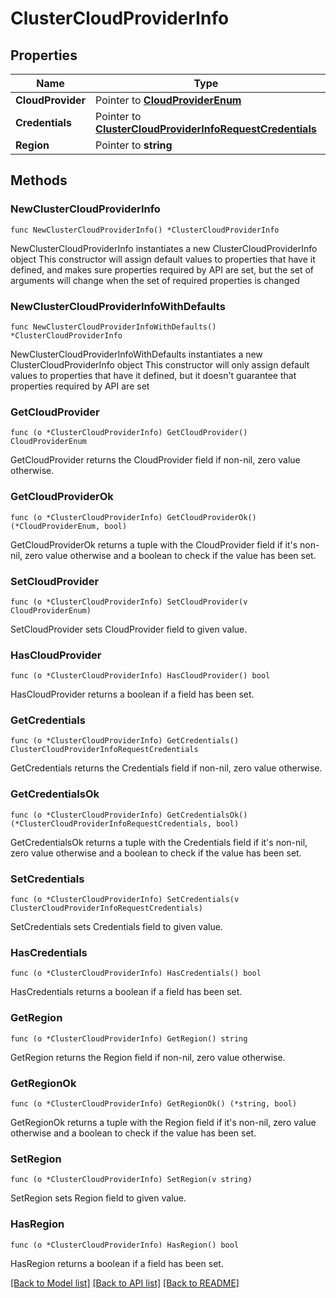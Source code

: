 # ClusterCloudProviderInfo

## Properties

Name | Type | Description | Notes
------------ | ------------- | ------------- | -------------
**CloudProvider** | Pointer to [**CloudProviderEnum**](CloudProviderEnum.md) |  | [optional] 
**Credentials** | Pointer to [**ClusterCloudProviderInfoRequestCredentials**](ClusterCloudProviderInfoRequestCredentials.md) |  | [optional] 
**Region** | Pointer to **string** |  | [optional] 

## Methods

### NewClusterCloudProviderInfo

`func NewClusterCloudProviderInfo() *ClusterCloudProviderInfo`

NewClusterCloudProviderInfo instantiates a new ClusterCloudProviderInfo object
This constructor will assign default values to properties that have it defined,
and makes sure properties required by API are set, but the set of arguments
will change when the set of required properties is changed

### NewClusterCloudProviderInfoWithDefaults

`func NewClusterCloudProviderInfoWithDefaults() *ClusterCloudProviderInfo`

NewClusterCloudProviderInfoWithDefaults instantiates a new ClusterCloudProviderInfo object
This constructor will only assign default values to properties that have it defined,
but it doesn't guarantee that properties required by API are set

### GetCloudProvider

`func (o *ClusterCloudProviderInfo) GetCloudProvider() CloudProviderEnum`

GetCloudProvider returns the CloudProvider field if non-nil, zero value otherwise.

### GetCloudProviderOk

`func (o *ClusterCloudProviderInfo) GetCloudProviderOk() (*CloudProviderEnum, bool)`

GetCloudProviderOk returns a tuple with the CloudProvider field if it's non-nil, zero value otherwise
and a boolean to check if the value has been set.

### SetCloudProvider

`func (o *ClusterCloudProviderInfo) SetCloudProvider(v CloudProviderEnum)`

SetCloudProvider sets CloudProvider field to given value.

### HasCloudProvider

`func (o *ClusterCloudProviderInfo) HasCloudProvider() bool`

HasCloudProvider returns a boolean if a field has been set.

### GetCredentials

`func (o *ClusterCloudProviderInfo) GetCredentials() ClusterCloudProviderInfoRequestCredentials`

GetCredentials returns the Credentials field if non-nil, zero value otherwise.

### GetCredentialsOk

`func (o *ClusterCloudProviderInfo) GetCredentialsOk() (*ClusterCloudProviderInfoRequestCredentials, bool)`

GetCredentialsOk returns a tuple with the Credentials field if it's non-nil, zero value otherwise
and a boolean to check if the value has been set.

### SetCredentials

`func (o *ClusterCloudProviderInfo) SetCredentials(v ClusterCloudProviderInfoRequestCredentials)`

SetCredentials sets Credentials field to given value.

### HasCredentials

`func (o *ClusterCloudProviderInfo) HasCredentials() bool`

HasCredentials returns a boolean if a field has been set.

### GetRegion

`func (o *ClusterCloudProviderInfo) GetRegion() string`

GetRegion returns the Region field if non-nil, zero value otherwise.

### GetRegionOk

`func (o *ClusterCloudProviderInfo) GetRegionOk() (*string, bool)`

GetRegionOk returns a tuple with the Region field if it's non-nil, zero value otherwise
and a boolean to check if the value has been set.

### SetRegion

`func (o *ClusterCloudProviderInfo) SetRegion(v string)`

SetRegion sets Region field to given value.

### HasRegion

`func (o *ClusterCloudProviderInfo) HasRegion() bool`

HasRegion returns a boolean if a field has been set.


[[Back to Model list]](../README.md#documentation-for-models) [[Back to API list]](../README.md#documentation-for-api-endpoints) [[Back to README]](../README.md)


